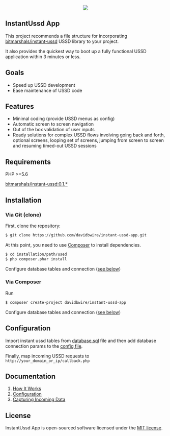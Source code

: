 <p align="center"><img src="https://avatars1.githubusercontent.com/u/30041331?v=4&s=80"></p>

## InstantUssd App

This project recommends a file structure for incorporating [bitmarshals/instant-ussd](https://github.com/bitmarshals/instant-ussd) USSD library to your project.

It also provides the quickest way to boot up a fully functional USSD application within 3 minutes or less.

## Goals

- Speed up USSD development
- Ease maintenance of USSD code

## Features

- Minimal coding (provide USSD menus as config)
- Automatic screen to screen navigation
- Out of the box validation of user inputs
- Ready solutions for complex USSD flows involving going back and forth,
optional screens, looping set of screens,  jumping from screen to screen and 
resuming timed-out USSD sessions

Requirements
------------

PHP >=5.6

[bitmarshals/instant-ussd:0.1.*](https://github.com/bitmarshals/instant-ussd)

Installation
------------

### Via Git (clone)

First, clone the repository:

```bash
$ git clone https://github.com/davidbwire/instant-ussd-app.git
```

At this point, you need to use [Composer](https://getcomposer.org/) to install
dependencies.

```bash
$ cd installation/path/used
$ php composer.phar install
```

Configure database tables and connection ([see below](#configuration))

### Via Composer

Run

```bash
$ composer create-project davidbwire/instant-ussd-app
```

Configure database tables and connection ([see below](#configuration))

## Configuration

Import instant ussd tables from [database.sql](config/database.sql) file and then add database connection params to the  [config file](config/iussd.config.php).

Finally, map incoming USSD requests to `http://your_domain_or_ip/callback.php`

## Documentation


1. [How It Works](https://github.com/bitmarshals/instant-ussd#usage)
1. [Configuration](https://github.com/bitmarshals/instant-ussd/wiki/Configuration)
1. [Capturing Incoming Data](https://github.com/bitmarshals/instant-ussd/wiki/Capturing-Incoming-Data)


## License

InstantUssd App is open-sourced software licensed under the [MIT license](http://opensource.org/licenses/MIT).

